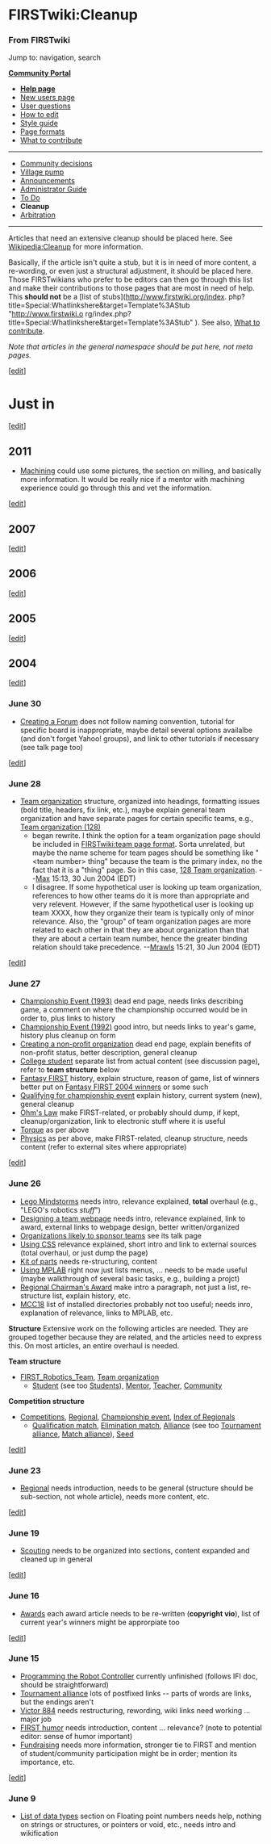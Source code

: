 

# FIRSTwiki:Cleanup

### From FIRSTwiki

Jump to: navigation, search

**[Community Portal](/index.php/FIRSTwiki:Community_portal "FIRSTwiki:Community portal" )**

  * **[Help page](/index.php/FIRSTwiki:Help "FIRSTwiki:Help" )**
  * [New users page](/index.php/FIRSTwiki:New_users_page "FIRSTwiki:New users page" )
  * [User questions](/index.php/FIRSTwiki:User_questions "FIRSTwiki:User questions" )
  * [How to edit](/index.php/FIRSTwiki:How_does_one_edit_a_page "FIRSTwiki:How does one edit a page" )
  * [Style guide](/index.php/FIRSTwiki:Style_guide "FIRSTwiki:Style guide" )
  * [Page formats](/index.php/FIRSTwiki:Page_formats "FIRSTwiki:Page formats" )
  * [What to contribute](/index.php/FIRSTwiki:What_to_contribute "FIRSTwiki:What to contribute" )

* * *

  * [Community decisions](/index.php/FIRSTwiki:Community_decisions "FIRSTwiki:Community decisions" )
  * [Village pump](/index.php/FIRSTwiki:Village_pump "FIRSTwiki:Village pump" )
  * [Announcements](/index.php/FIRSTwiki:Announcements "FIRSTwiki:Announcements" )
  * [Administrator Guide](/index.php/FIRSTwiki:Guide_for_administrators "FIRSTwiki:Guide for administrators" )
  * [To Do](/index.php/FIRSTwiki:To_Do "FIRSTwiki:To Do" )
  * **Cleanup**
  * [Arbitration](/index.php/FIRSTwiki:Arbitration "FIRSTwiki:Arbitration" )  
---  
  
Articles that need an extensive cleanup should be placed here. See
[Wikipedia:Cleanup](http://www.wikipedia.org/wiki/Wikipedia:Cleanup
"wikipedia:Wikipedia:Cleanup" ) for more information.

Basically, if the article isn't quite a stub, but it is in need of more
content, a re-wording, or even just a structural adjustment, it should be
placed here. Those FIRSTwikians who prefer to be editors can then go through
this list and make their contributions to those pages that are most in need of
help. This **should not** be a [list of stubs](http://www.firstwiki.org/index.
php?title=Special:Whatlinkshere&target=Template%3AStub "http://www.firstwiki.o
rg/index.php?title=Special:Whatlinkshere&target=Template%3AStub" ). See also,
[What to contribute](/index.php/FIRSTwiki:What_to_contribute "FIRSTwiki:What
to contribute" ).

_Note that articles in the general namespace should be put here, not meta
pages._

[[edit](/index.php?title=FIRSTwiki:Cleanup&action=edit&section=1 "Edit
section: Just in" )]

# Just in

[[edit](/index.php?title=FIRSTwiki:Cleanup&action=edit&section=2 "Edit
section: 2011" )]

## 2011

  * [Machining](/index.php/Machining "Machining" ) could use some pictures, the section on milling, and basically more information. It would be really nice if a mentor with machining experience could go through this and vet the information. 

[[edit](/index.php?title=FIRSTwiki:Cleanup&action=edit&section=3 "Edit
section: 2007" )]

## 2007

[[edit](/index.php?title=FIRSTwiki:Cleanup&action=edit&section=4 "Edit
section: 2006" )]

## 2006

[[edit](/index.php?title=FIRSTwiki:Cleanup&action=edit&section=5 "Edit
section: 2005" )]

## 2005

[[edit](/index.php?title=FIRSTwiki:Cleanup&action=edit&section=6 "Edit
section: 2004" )]

## 2004

[[edit](/index.php?title=FIRSTwiki:Cleanup&action=edit&section=7 "Edit
section: June 30" )]

### June 30

  * [Creating a Forum](/index.php/Creating_a_Forum "Creating a Forum" ) does not follow naming convention, tutorial for specific board is inappropriate, maybe detail several options availalbe (and don't forget Yahoo! groups), and link to other tutorials if necessary (see talk page too) 

[[edit](/index.php?title=FIRSTwiki:Cleanup&action=edit&section=8 "Edit
section: June 28" )]

### June 28

  * [Team organization](/index.php/Team_organization "Team organization" ) structure, organized into headings, formatting issues (bold title, headers, fix link, etc.), maybe explain general team organization and have separate pages for certain specific teams, e.g., [Team organization (128)](/index.php?title=Team_organization_%28128%29&action=edit "Team organization \(128\)" )
    * began rewrite. I think the option for a team organization page should be included in [FIRSTwiki:team page format](/index.php/FIRSTwiki:Team_page_format "FIRSTwiki:Team page format" ). Sorta unrelated, but maybe the name scheme for team pages should be something like "&lt;team number&gt; thing" because the team is the primary index, no the fact that it is a "thing" page. So in this case, [128 Team organization](/index.php?title=128_Team_organization&action=edit "128 Team organization" ). --[Max](/index.php/User:Max "User:Max" ) 15:13, 30 Jun 2004 (EDT) 
    * I disagree. If some hypothetical user is looking up team organization, references to how other teams do it is more than appropriate and very relevent. However, if the same hypothetical user is looking up team XXXX, how they organize their team is typically only of minor relevance. Also, the "group" of team organization pages are more related to each other in that they are about organization than that they are about a certain team number, hence the greater binding relation should take precedence. --[Mrawls](/index.php/User:Mrawls "User:Mrawls" ) 15:21, 30 Jun 2004 (EDT) 

[[edit](/index.php?title=FIRSTwiki:Cleanup&action=edit&section=9 "Edit
section: June 27" )]

### June 27

  * [Championship Event (1993)](/index.php/Championship_Event_%281993%29 "Championship Event \(1993\)" ) dead end page, needs links describing game, a comment on where the championship occurred would be in order to, plus links to history 
  * [Championship Event (1992)](/index.php/Championship_Event_%281992%29 "Championship Event \(1992\)" ) good intro, but needs links to year's game, history plus cleanup on form 
  * [Creating a non-profit organization](/index.php/Creating_a_non-profit_organization "Creating a non-profit organization" ) dead end page, explain benefits of non-profit status, better description, general cleanup 
  * [College student](/index.php/College_student "College student" ) separate list from actual content (see discussion page), refer to **team structure** below 
  * [Fantasy FIRST](/index.php/Fantasy_FIRST "Fantasy FIRST" ) history, explain structure, reason of game, list of winners better put on [Fantasy FIRST 2004 winners](/index.php?title=Fantasy_FIRST_2004_winners&action=edit "Fantasy FIRST 2004 winners" ) or some such 
  * [Qualifying for championship event](/index.php?title=Qualifying_for_championship_event&action=edit "Qualifying for championship event" ) explain history, current system (new), general cleanup 
  * [Ohm's Law](/index.php/Ohm%27s_Law "Ohm's Law" ) make FIRST-related, or probably should dump, if kept, cleanup/organization, link to electronic stuff where it is useful 
  * [Torque](/index.php/Torque "Torque" ) as per above 
  * [Physics](/index.php/Physics "Physics" ) as per above, make FIRST-related, cleanup structure, needs content (refer to external sites where appropriate) 

[[edit](/index.php?title=FIRSTwiki:Cleanup&action=edit&section=10 "Edit
section: June 26" )]

### June 26

  * [Lego Mindstorms](/index.php/Lego_Mindstorms "Lego Mindstorms" ) needs intro, relevance explained, **total** overhaul (e.g., "LEGO's robotics _stuff_") 
  * [Designing a team webpage](/index.php/Designing_a_team_webpage "Designing a team webpage" ) needs intro, relevance explained, link to award, external links to webpage design, better written/organized 
  * [Organizations likely to sponsor teams](/index.php/Organizations_likely_to_sponsor_teams "Organizations likely to sponsor teams" ) see its talk page 
  * [Using CSS](/index.php/Using_CSS "Using CSS" ) relevance explained, short intro and link to external sources (total overhaul, or just dump the page) 
  * [Kit of parts](/index.php/Kit_of_parts "Kit of parts" ) needs re-structuring, content 
  * [Using MPLAB](/index.php/Using_MPLAB "Using MPLAB" ) right now just lists menus, ... needs to be made useful (maybe walkthrough of several basic tasks, e.g., building a projct) 
  * [Regional Chairman's Award](/index.php/Regional_Chairman%27s_Award "Regional Chairman's Award" ) make intro a paragraph, not just a list, re-structure list, explain history, etc. 
  * [MCC18](/index.php/MCC18 "MCC18" ) list of installed directories probably not too useful; needs inro, explanation of relevance, links to MPLAB, etc. 

**Structure** Extensive work on the following articles are needed. They are grouped together because they are related, and the articles need to express this. On most articles, an entire overhaul is needed. 

**Team structure**

  * [FIRST_Robotics_Team](/index.php/FIRST_Robotics_Team "FIRST Robotics Team" ), [Team organization](/index.php/Team_organization "Team organization" )
    * [Student](/index.php/Student "Student" ) (see too [Students](/index.php/Students "Students" )), [Mentor](/index.php/Mentor "Mentor" ), [Teacher](/index.php/Teacher "Teacher" ), [Community](/index.php?title=Community&action=edit "Community" )

**Competition structure**

  * [Competitions](/index.php/Competitions "Competitions" ), [Regional](/index.php/Regional "Regional" ), [Championship event](/index.php/Championship_event "Championship event" ), [Index of Regionals](/index.php/Index_of_Regionals "Index of Regionals" )
    * [Qualification match](/index.php?title=Qualification_match&action=edit "Qualification match" ), [Elimination match](/index.php/Elimination_match "Elimination match" ), [Alliance](/index.php/Alliance "Alliance" ) (see too [Tournament alliance](/index.php/Tournament_alliance "Tournament alliance" ), [Match alliance](/index.php/Match_alliance "Match alliance" )), [Seed](/index.php/Seed "Seed" )

[[edit](/index.php?title=FIRSTwiki:Cleanup&action=edit&section=11 "Edit
section: June 23" )]

### June 23

  * [Regional](/index.php/Regional "Regional" ) needs introduction, needs to be general (structure should be sub-section, not whole article), needs more content, etc. 

[[edit](/index.php?title=FIRSTwiki:Cleanup&action=edit&section=12 "Edit
section: June 19" )]

### June 19

  * [Scouting](/index.php/Scouting "Scouting" ) needs to be organized into sections, content expanded and cleaned up in general 

[[edit](/index.php?title=FIRSTwiki:Cleanup&action=edit&section=13 "Edit
section: June 16" )]

### June 16

  * [Awards](/index.php/Awards "Awards" ) each award article needs to be re-written (**copyright vio**), list of current year's winners might be approrpiate too 

[[edit](/index.php?title=FIRSTwiki:Cleanup&action=edit&section=14 "Edit
section: June 15" )]

### June 15

  * [Programming the Robot Controller](/index.php/Programming_the_Robot_Controller "Programming the Robot Controller" ) currently unfinished (follows IFI doc, should be straightforward) 
  * [Tournament alliance](/index.php/Tournament_alliance "Tournament alliance" ) lots of postfixed links -- parts of words are links, but the endings aren't 
  * [Victor 884](/index.php/Victor_884 "Victor 884" ) needs restructuring, rewording, wiki links need working ... major job 
  * [FIRST humor](/index.php/FIRST_humor "FIRST humor" ) needs introduction, content ... relevance? (note to potential editor: sense of humor important) 
  * [Fundraising](/index.php/Fundraising "Fundraising" ) needs more information, stronger tie to FIRST and mention of student/community participation might be in order; mention its importance, etc. 

[[edit](/index.php?title=FIRSTwiki:Cleanup&action=edit&section=15 "Edit
section: June 9" )]

### June 9

  * [List of data types](/index.php/List_of_data_types "List of data types" ) section on Floating point numbers needs help, nothing on strings or structures, or pointers or void, etc., needs intro and wikification 

